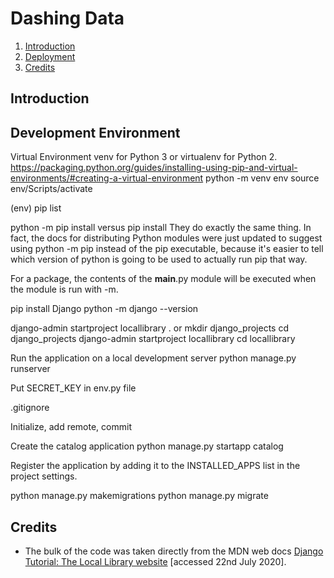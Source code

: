 <h1 id="title">Dashing Data</h1>

1. [Introduction](#introduction)
2. [Deployment](#deployment)
3. [Credits](#credits)

<h2 id="introduction">Introduction</h2>


<h2 id="deployment">Development Environment</h2>

Virtual Environment
venv for Python 3 or virtualenv for Python 2.
https://packaging.python.org/guides/installing-using-pip-and-virtual-environments/#creating-a-virtual-environment
python -m venv env
source env/Scripts/activate

(env)
pip list

python -m pip install versus pip install
They do exactly the same thing. In fact, the docs for distributing Python modules were just updated to suggest using python -m pip instead of the pip executable, because it's easier to tell which version of python is going to be used to actually run pip that way.

For a package, the contents of the __main__.py module will be executed when the module is run with -m.

pip install Django
python -m django --version

django-admin startproject locallibrary .
or
mkdir django_projects 
cd django_projects
django-admin startproject locallibrary
cd locallibrary

Run the application on a local development server
python manage.py runserver

Put SECRET_KEY in env.py file

.gitignore

Initialize, add remote, commit

Create the catalog application
python manage.py startapp catalog

Register the application by adding it to the INSTALLED_APPS list in the project settings. 

python manage.py makemigrations
python manage.py migrate

<h2 id="credits">Credits</h2>

- The bulk of the code was taken directly from the MDN web docs [Django Tutorial: The Local Library website](https://developer.mozilla.org/en-US/docs/Learn/Server-side/Django/Tutorial_local_library_website) [accessed 22nd July 2020].